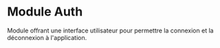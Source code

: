 # Module Auth

Module offrant une interface utilisateur pour permettre la connexion et la déconnexion à l'application. 
